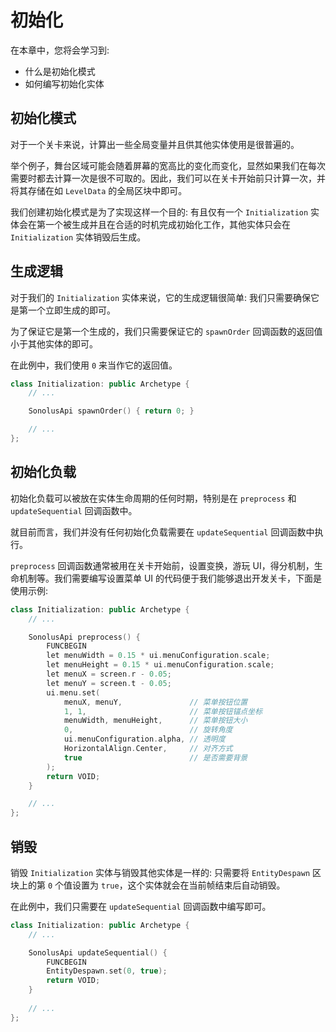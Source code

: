 # 初始化

在本章中，您将会学习到:

- 什么是初始化模式
- 如何编写初始化实体

## 初始化模式

对于一个关卡来说，计算出一些全局变量并且供其他实体使用是很普遍的。

举个例子，舞台区域可能会随着屏幕的宽高比的变化而变化，显然如果我们在每次需要时都去计算一次是很不可取的。因此，我们可以在关卡开始前只计算一次，并将其存储在如 `LevelData` 的全局区块中即可。

我们创建初始化模式是为了实现这样一个目的: 有且仅有一个 `Initialization` 实体会在第一个被生成并且在合适的时机完成初始化工作，其他实体只会在 `Initialization` 实体销毁后生成。

## 生成逻辑

对于我们的 `Initialization` 实体来说，它的生成逻辑很简单: 我们只需要确保它是第一个立即生成的即可。

为了保证它是第一个生成的，我们只需要保证它的 `spawnOrder` 回调函数的返回值小于其他实体的即可。

在此例中，我们使用 `0` 来当作它的返回值。

```cpp title='/engine/play/Initialization.cpp'
class Initialization: public Archetype {
    // ...

    SonolusApi spawnOrder() { return 0; }

    // ...
};
```

## 初始化负载

初始化负载可以被放在实体生命周期的任何时期，特别是在 `preprocess` 和 `updateSequential` 回调函数中。

就目前而言，我们并没有任何初始化负载需要在 `updateSequential` 回调函数中执行。

`preprocess` 回调函数通常被用在关卡开始前，设置变换，游玩 UI，得分机制，生命机制等。我们需要编写设置菜单 UI 的代码便于我们能够退出开发关卡，下面是使用示例:

```cpp title='/engine/play/Initialization.cpp'
class Initialization: public Archetype {
    // ...

    SonolusApi preprocess() {
        FUNCBEGIN
        let menuWidth = 0.15 * ui.menuConfiguration.scale;
        let menuHeight = 0.15 * ui.menuConfiguration.scale;
        let menuX = screen.r - 0.05;
        let menuY = screen.t - 0.05;
        ui.menu.set(
            menuX, menuY,               // 菜单按钮位置
            1, 1,                       // 菜单按钮锚点坐标
            menuWidth, menuHeight,      // 菜单按钮大小
            0,                          // 旋转角度
            ui.menuConfiguration.alpha, // 透明度
            HorizontalAlign.Center,     // 对齐方式
            true                        // 是否需要背景
        );
        return VOID;
    }

    // ...
};
```

## 销毁

销毁 `Initialization` 实体与销毁其他实体是一样的: 只需要将 `EntityDespawn` 区块上的第 `0` 个值设置为 `true`，这个实体就会在当前帧结束后自动销毁。

在此例中，我们只需要在 `updateSequential` 回调函数中编写即可。

```cpp title='/engine/play/Initialization.cpp'
class Initialization: public Archetype {
    // ...

    SonolusApi updateSequential() {
        FUNCBEGIN
        EntityDespawn.set(0, true);
        return VOID;
    }
    
    // ...
};
```